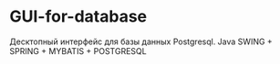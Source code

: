 # GUI-for-database
Десктопный интерфейс для базы данных Postgresql.
Java SWING + SPRING + MYBATIS + POSTGRESQL
